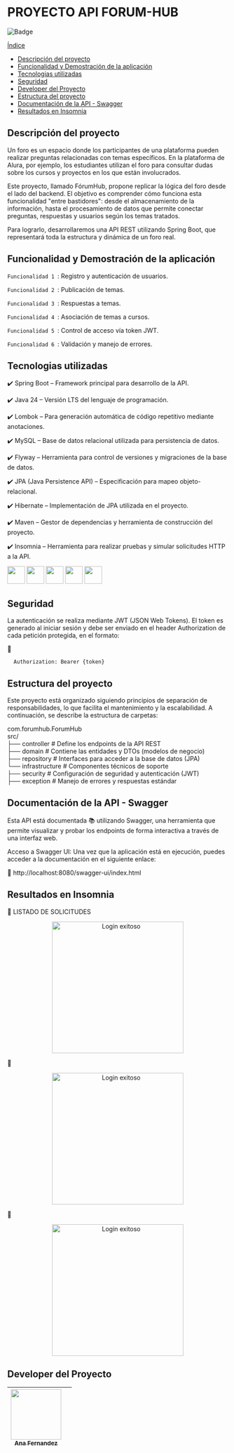 <h1 text-align= "center">PROYECTO API FORUM-HUB</h1>

![Badge](http://img.shields.io/static/v1?label=STATUS&message=CONCLUIDO&color=GREEN&style=for-the-badge)
 

[Índice](#índice)

- [Descripción del proyecto](#descripción-del-proyecto)
- [Funcionalidad y Demostración de la aplicación](#funcionalidad-y-demostración-de-la-aplicación)
- [Tecnologias utilizadas](#tecnologias-utilizadas)
- [Seguridad](#seguridad)
- [Developer del Proyecto](#developer-del-proyecto)
- [Estructura del proyecto](#estructura-del-proyecto)
- [Documentación de la API - Swagger](#Documentación-de-la-API---Swagger)
- [Resultados en Insomnia](#resultados-en-insomnia)


  

## Descripción del proyecto

<p>Un foro es un espacio donde los participantes de una plataforma pueden realizar preguntas relacionadas con temas específicos. En la plataforma de Alura, por ejemplo, los estudiantes utilizan el foro para consultar dudas sobre los cursos y proyectos en los que están involucrados.</p>

<p>Este proyecto, llamado FórumHub, propone replicar la lógica del foro desde el lado del backend. El objetivo es comprender cómo funciona esta funcionalidad "entre bastidores": desde el almacenamiento de la información, hasta el procesamiento de datos que permite conectar preguntas, respuestas y usuarios según los temas tratados.</p>

<p>Para lograrlo, desarrollaremos una API REST utilizando Spring Boot, que representará toda la estructura y dinámica de un foro real.</p>




## Funcionalidad y Demostración de la aplicación



`Funcionalidad 1 `: Registro y autenticación de usuarios.

`Funcionalidad 2 `: Publicación de temas.

`Funcionalidad 3 `: Respuestas a temas.

`Funcionalidad 4 `: Asociación de temas a cursos.

`Funcionalidad 5 `: Control de acceso vía token JWT.

`Funcionalidad 6 `: Validación y manejo de errores.




## Tecnologias utilizadas


:heavy_check_mark: Spring Boot – Framework principal para desarrollo de la API.

:heavy_check_mark: Java 24 – Versión LTS del lenguaje de programación.

:heavy_check_mark: Lombok – Para generación automática de código repetitivo mediante anotaciones.

:heavy_check_mark: MySQL – Base de datos relacional utilizada para persistencia de datos.

:heavy_check_mark: Flyway – Herramienta para control de versiones y migraciones de la base de datos.

:heavy_check_mark: JPA (Java Persistence API) – Especificación para mapeo objeto-relacional.

:heavy_check_mark: Hibernate – Implementación de JPA utilizada en el proyecto.

:heavy_check_mark: Maven – Gestor de dependencias y herramienta de construcción del proyecto.

:heavy_check_mark: Insomnia – Herramienta para realizar pruebas y simular solicitudes HTTP a la API.

<img src="https://cdn.jsdelivr.net/gh/devicons/devicon@latest/icons/java/java-original.svg" width="40" height="40"/> <img src="https://cdn.jsdelivr.net/gh/devicons/devicon@latest/icons/vscode/vscode-original-wordmark.svg" width="40" height="40"/> <img src="https://cdn.jsdelivr.net/gh/devicons/devicon@latest/icons/json/json-original.svg" width="40" height="40" /> <img src="https://cdn.jsdelivr.net/gh/devicons/devicon@latest/icons/mysql/mysql-original-wordmark.svg" width="40" height="40" /> <img src="https://cdn.jsdelivr.net/gh/devicons/devicon@latest/icons/insomnia/insomnia-original-wordmark.svg" width="40" height="40"/>
          
          


## Seguridad


<p>La autenticación se realiza mediante JWT (JSON Web Tokens). El token es generado al iniciar sesión y debe ser enviado en el header Authorization de cada petición protegida, en el formato:</p>

:closed_lock_with_key:

```
  Authorization: Bearer {token}
```




## Estructura del proyecto

Este proyecto está organizado siguiendo principios de separación de responsabilidades, lo que facilita el mantenimiento y la escalabilidad. A continuación, se describe la estructura de carpetas:

com.forumhub.ForumHub<br>
src/<br>
├── controller        # Define los endpoints de la API REST<br>
├── domain            # Contiene las entidades y DTOs (modelos de negocio)<br>
├── repository        # Interfaces para acceder a la base de datos (JPA)<br>
└── infrastructure    # Componentes técnicos de soporte<br>
    ├── security      # Configuración de seguridad y autenticación (JWT)<br>
    ├── exception     # Manejo de errores y respuestas estándar<br>





## Documentación de la API - Swagger

Esta API está documentada  :books: utilizando Swagger, una herramienta que permite visualizar y probar los endpoints de forma interactiva a través de una interfaz web.

Acceso a Swagger UI: Una vez que la aplicación está en ejecución, puedes acceder a la documentación en el siguiente enlace:

:link: http://localhost:8080/swagger-ui/index.html




## Resultados en Insomnia

:bookmark_tabs: LISTADO DE SOLICITUDES

<p align="center">
  <img src="https://github.com/AnaFzCz/Proyecto_Forum_Hub_SpringBoot_Java/blob/main/src/assets/Estructura%20de%20request.JPG?raw=true" alt="Login exitoso" width="300"/>
</p>

:open_file_folder:
<p align="center">
  <img src="https://github.com/AnaFzCz/Proyecto_Forum_Hub_SpringBoot_Java/blob/main/src/assets/Estructura%20de%20request.JPG?raw=true" alt="Login exitoso" width="300"/>
</p>


:page_facing_up: 
<p align="center">
  <img src="https://github.com/AnaFzCz/Proyecto_Forum_Hub_SpringBoot_Java/blob/main/src/assets/Estructura%20de%20request.JPG?raw=true" alt="Login exitoso" width="300"/>
</p>

## Developer del Proyecto


| [<img src="https://avatars.githubusercontent.com/u/169064334?s=400&u=e750ebc6759c09750f78a6f491ac78069a292719&v=4" width=115><br><sub>Ana Fernandez</sub>](https://github.com/AnaFzCz) |    |
| :---: | :---: 
